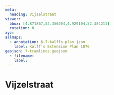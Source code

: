 ```yaml
---
meta:
  heading: Vijzelstraat
viewer:
  bbox: [4.871867,52.356204,4.929104,52.384211]
  rotation: 0
xyz:
allmaps:
  - annotation: 6-7-kalffs-plan.json 
    label: Kalff's Extension Plan 1876
geojson: 7-tramlines.geojson
  - filename: 
    label: 
---
```

# Vijzelstraat